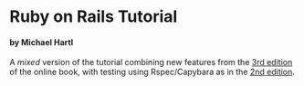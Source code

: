 
# Ruby on Rails Tutorial

#### by Michael Hartl

A *mixed* version of the tutorial combining new features from the [3rd edition](https://www.railstutorial.org/book/) of the online book, with testing using Rspec/Capybara as in the [2nd edition](http://rails-4-0.railstutorial.org/book/).
